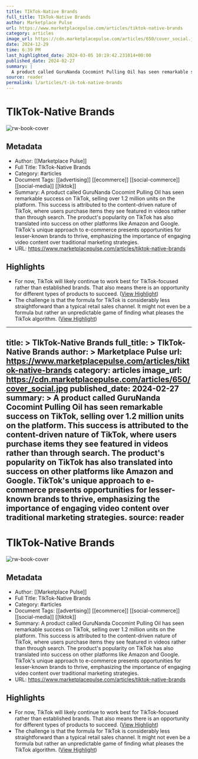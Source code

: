 ```yaml
---
title: TIkTok-Native Brands
full_title: TIkTok-Native Brands
author: Marketplace Pulse
url: https://www.marketplacepulse.com/articles/tiktok-native-brands
category: articles
image_url: https://cdn.marketplacepulse.com/articles/650/cover_social.jpg
date: 2024-12-29
time: 6:39 PM
last_highlighted_date: 2024-03-05 10:19:42.231014+00:00
published_date: 2024-02-27
summary: |
  A product called GuruNanda Cocomint Pulling Oil has seen remarkable success on TikTok, selling over 1.2 million units on the platform. This success is attributed to the content-driven nature of TikTok, where users purchase items they see featured in videos rather than through search. The product's popularity on TikTok has also translated into success on other platforms like Amazon and Google. TikTok's unique approach to e-commerce presents opportunities for lesser-known brands to thrive, emphasizing the importance of engaging video content over traditional marketing strategies.
source: reader
permalink: l/articles/t-ik-tok-native-brands
---
```

# TIkTok-Native Brands

![rw-book-cover](https://cdn.marketplacepulse.com/articles/650/cover_social.jpg)

## Metadata
- Author: [[Marketplace Pulse]]
- Full Title: TIkTok-Native Brands
- Category: #articles
- Document Tags: [[advertising]] [[ecommerce]] [[social-commerce]] [[social-media]] [[tiktok]] 
- Summary: A product called GuruNanda Cocomint Pulling Oil has seen remarkable success on TikTok, selling over 1.2 million units on the platform. This success is attributed to the content-driven nature of TikTok, where users purchase items they see featured in videos rather than through search. The product's popularity on TikTok has also translated into success on other platforms like Amazon and Google. TikTok's unique approach to e-commerce presents opportunities for lesser-known brands to thrive, emphasizing the importance of engaging video content over traditional marketing strategies.
- URL: https://www.marketplacepulse.com/articles/tiktok-native-brands

## Highlights
- For now, TikTok will likely continue to work best for TikTok-focused rather than established brands. That also means there is an opportunity for different types of products to succeed. ([View Highlight](https://read.readwise.io/read/01hr7202qpkwfrzn8xq02nyvkq))
- The challenge is that the formula for TikTok is considerably less straightforward than a typical retail sales channel. It might not even be a formula but rather an unpredictable game of finding what pleases the TikTok algorithm. ([View Highlight](https://read.readwise.io/read/01hr720k7jvpetff4e19j97xa9))


---
title: >
  TIkTok-Native Brands
full_title: >
  TIkTok-Native Brands
author: >
  Marketplace Pulse
url: https://www.marketplacepulse.com/articles/tiktok-native-brands
category: articles
image_url: https://cdn.marketplacepulse.com/articles/650/cover_social.jpg
published_date: 2024-02-27
summary: >
  A product called GuruNanda Cocomint Pulling Oil has seen remarkable success on TikTok, selling over 1.2 million units on the platform. This success is attributed to the content-driven nature of TikTok, where users purchase items they see featured in videos rather than through search. The product's popularity on TikTok has also translated into success on other platforms like Amazon and Google. TikTok's unique approach to e-commerce presents opportunities for lesser-known brands to thrive, emphasizing the importance of engaging video content over traditional marketing strategies.
source: reader
---
# TIkTok-Native Brands

![rw-book-cover](https://cdn.marketplacepulse.com/articles/650/cover_social.jpg)

## Metadata
- Author: [[Marketplace Pulse]]
- Full Title: TIkTok-Native Brands
- Category: #articles
- Document Tags: [[advertising]] [[ecommerce]] [[social-commerce]] [[social-media]] [[tiktok]] 
- Summary: A product called GuruNanda Cocomint Pulling Oil has seen remarkable success on TikTok, selling over 1.2 million units on the platform. This success is attributed to the content-driven nature of TikTok, where users purchase items they see featured in videos rather than through search. The product's popularity on TikTok has also translated into success on other platforms like Amazon and Google. TikTok's unique approach to e-commerce presents opportunities for lesser-known brands to thrive, emphasizing the importance of engaging video content over traditional marketing strategies.
- URL: https://www.marketplacepulse.com/articles/tiktok-native-brands

## Highlights
- For now, TikTok will likely continue to work best for TikTok-focused rather than established brands. That also means there is an opportunity for different types of products to succeed. ([View Highlight](https://read.readwise.io/read/01hr7202qpkwfrzn8xq02nyvkq))
- The challenge is that the formula for TikTok is considerably less straightforward than a typical retail sales channel. It might not even be a formula but rather an unpredictable game of finding what pleases the TikTok algorithm. ([View Highlight](https://read.readwise.io/read/01hr720k7jvpetff4e19j97xa9))


